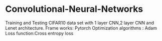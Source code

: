# Convolutional-Neural-Networks
Training and Testing CIFAR10 data set with 1 layer CNN,2 layer CNN and Lenet architecture.
Frame works: Pytorch
Optimization algorithms : Adam
Loss function:Cross entropy loss
